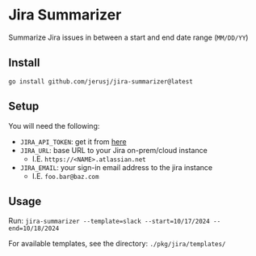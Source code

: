 # Jira Summarizer

Summarize Jira issues in between a start and end date range (`MM/DD/YY`)

## Install

`go install github.com/jerusj/jira-summarizer@latest`

## Setup

You will need the following:

- `JIRA_API_TOKEN`: get it from [here](https://id.atlassian.com/manage-profile/security/api-tokens)
- `JIRA_URL`: base URL to your Jira on-prem/cloud instance 
    - I.E. `https://<NAME>.atlassian.net`
- `JIRA_EMAIL`: your sign-in email address to the jira instance 
    - I.E. `foo.bar@baz.com`

## Usage

Run: `jira-summarizer --template=slack --start=10/17/2024 --end=10/18/2024`

For available templates, see the directory: `./pkg/jira/templates/`
